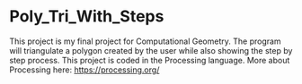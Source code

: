 # Poly_Tri_With_Steps
This project is my final project for Computational Geometry. The program will triangulate a polygon created by the user while also showing the step by step process. This project is coded in the Processing language. More about Processing here: https://processing.org/
